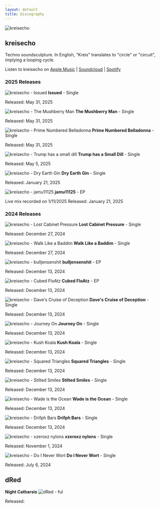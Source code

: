 ```yaml
---
layout: default
title: Discography
---
```


![kreisecho](/img/kreisecho.jpg)

## kreisecho
Techno soundsculpture. In English, "Kreis" translates to "circle" or "circuit", implying a looping cycle.

Listen to kreisecho on [Apple Music](https://music.apple.com/us/artist/kreisecho/1755990107) | [Soundcloud](https://soundcloud.com/kreisecho) | [Spotify](https://open.spotify.com/artist/521sIlP7LResAGGPQttALp)

### 2025 Releases

![kreisecho - Issued](/img/albums/kreisecho_issued.jpg)
**Issued** - Single

Released: May 31, 2025

![kreisecho - The Mushberry Man](/img/albums/kreisecho_the-mushberry-man.jpg)
**The Mushberry Man** - Single

Released: May 31, 2025

![kreisecho - Prime Numbered Belladonna](/img/albums/kreisecho_prime-numbered-belladonna.jpg)
**Prime Numbered Belladonna** - Single

Released: May 31, 2025

![kreisecho - Trump has a small dill](/img/albums/kreisecho_trump-has-a-small-dill.jpg)
**Trump has a Small Dill** - Single

Released: May 5, 2025

![kreisecho - Dry Earth Gin](/img/albums/kreisecho_dry-earth-gin.jpg)
**Dry Earth Gin** - Single

Released: January 21, 2025

![kreisecho - jamu11125](/img/albums/kreisecho_jamu11125.jpg)
**jamu11125** - EP

Live mix recorded on 1/11/2025
Released: January 21, 2025

### 2024 Releases

![kreisecho - Lost Cabinet Pressure](/img/albums/kreisecho_lost-cabinet-pressure.jpg)
**Lost Cabinet Pressure** - Single

Released: December 27, 2024

![kreisecho - Walk Like a Baddim](/img/albums/kreisecho_walk-like-a-baddim.jpg)
**Walk Like a Baddim** - Single

Released: December 27, 2024

![kreisecho - bulljensenshit](/img/albums/kreisecho_bulljensenshit.jpg)
**bulljensenshit** - EP

Released: December 13, 2024

![kreisecho - Cubed FloAtz](/img/albums/kreisecho_cubed-floatz.jpg)
**Cubed FloAtz** - EP

Released: December 13, 2024

![kreisecho - Dave's Cruise of Deception](/img/albums/kreisecho_daves-cruise-of-deception.jpg)
**Dave's Cruise of Deception** - Single

Released: December 13, 2024

![kreisecho - Journey On](/img/albums/kreisecho_journey-on.jpg)
**Journey On** - Single

Released: December 13, 2024

![kreisecho - Kush Koala](/img/albums/kreisecho_kush-koala.jpg)
**Kush Koala** - Single

Released: December 13, 2024

![kreisecho - Squared Triangles](/img/albums/kreisecho_squared-triangles.jpg)
**Squared Triangles** - Single

Released: December 13, 2024

![kreisecho - Stilted Smiles](/img/albums/kreisecho_stilted-smiles.jpg)
**Stilted Smiles** - Single

Released: December 13, 2024

![kreisecho - Wade is the Ocean](/img/albums/kreisecho_wade-is-the-ocean.jpg)
**Wade is the Ocean** - Single

Released: December 13, 2024

![kreisecho - Drifph Bars](/img/albums/kreisecho_drifph-bars.jpg)
**Drifph Bars** - Single

Released: December 13, 2024

![kreisecho - xzeroxz nylons](/img/albums/kreisecho_xzeroxz-nylons.jpg)
**xzeroxz nylons** - Single

Released: November 1, 2024

![kreisecho - Do I Never Wort](/img/albums/kreisecho_do-i-never-wort.jpg)
**Do I Never Wort** - Single

Released: July 6, 2024

## dRed

**Night Catharsis**
![dRed - ful](/img/albums/dred_ful.jpg)

Released: 



